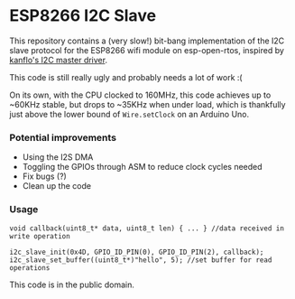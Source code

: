 # ESP8266 I2C Slave
This repository contains a (very slow!) bit-bang implementation of the I2C slave protocol for the ESP8266 wifi module on esp-open-rtos, inspired by [kanflo's I2C master driver](https://github.com/kanflo/esp-open-rtos-driver-i2c).

This code is still really ugly and probably needs a lot of work :(

On its own, with the CPU clocked to 160MHz, this code achieves up to ~60KHz stable, but drops to ~35KHz when under load, which is thankfully just above the lower bound of `Wire.setClock` on an Arduino Uno.

### Potential improvements
- Using the I2S DMA
- Toggling the GPIOs through ASM to reduce clock cycles needed
- Fix bugs (?)
- Clean up the code

### Usage
````
void callback(uint8_t* data, uint8_t len) { ... } //data received in write operation

i2c_slave_init(0x4D, GPIO_ID_PIN(0), GPIO_ID_PIN(2), callback);
i2c_slave_set_buffer((uint8_t*)"hello", 5); //set buffer for read operations
````

This code is in the public domain.